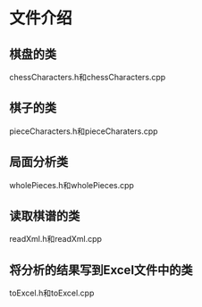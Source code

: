 # 文件介绍
## 棋盘的类
chessCharacters.h和chessCharacters.cpp
## 棋子的类
pieceCharacters.h和pieceCharaters.cpp
## 局面分析类
wholePieces.h和wholePieces.cpp
## 读取棋谱的类
readXml.h和readXml.cpp
## 将分析的结果写到Excel文件中的类
toExcel.h和toExcel.cpp
